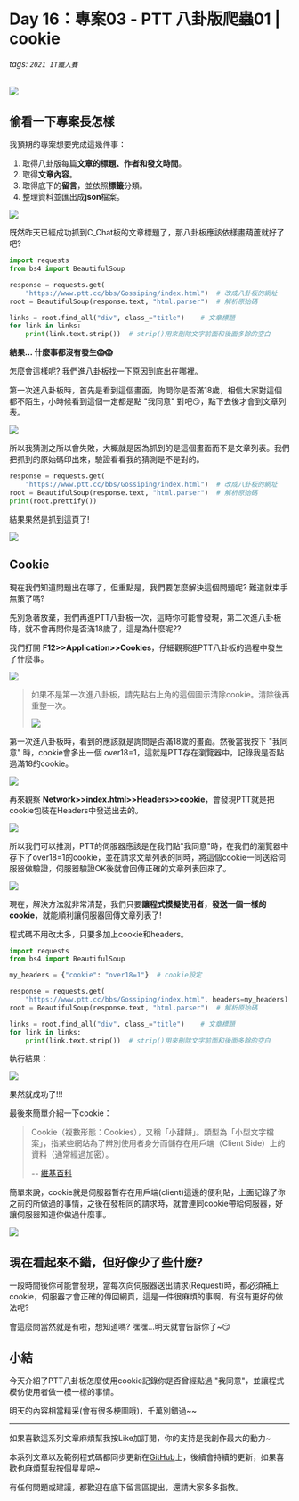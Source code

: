 # Day 16：專案03 - PTT 八卦版爬蟲01 | cookie

###### tags: `2021 IT鐵人賽`

![](https://i.imgur.com/79FhOqr.png)

## 偷看一下專案長怎樣

我預期的專案想要完成這幾件事：
1. 取得八卦版每篇**文章的標題、作者和發文時間**。
2. 取得**文章內容**。
3. 取得底下的**留言**，並依照**標籤**分類。
4. 整理資料並匯出成**json**檔案。

![](https://i.imgur.com/kbhBPSU.jpg)


既然昨天已經成功抓到C_Chat板的文章標題了，那八卦板應該依樣畫葫蘆就好了吧?

```python
import requests
from bs4 import BeautifulSoup

response = requests.get(
    "https://www.ptt.cc/bbs/Gossiping/index.html")  # 改成八卦板的網址
root = BeautifulSoup(response.text, "html.parser")  # 解析原始碼

links = root.find_all("div", class_="title")    # 文章標題
for link in links:
    print(link.text.strip())  # strip()用來刪除文字前面和後面多餘的空白
```

**結果... 什麼事都沒有發生😱😱** 

怎麼會這樣呢? 我們進[八卦板](https://www.ptt.cc/bbs/Gossiping/index.html)找一下原因到底出在哪裡。

第一次進八卦板時，首先是看到這個畫面，詢問你是否滿18歲，相信大家對這個都不陌生，小時候看到這個一定都是點 "我同意" 對吧😏，點下去後才會到文章列表。

![](https://i.imgur.com/8HOiGFG.png)

所以我猜測之所以會失敗，大概就是因為抓到的是這個畫面而不是文章列表。我們把抓到的原始碼印出來，驗證看看我的猜測是不是對的。

```python
response = requests.get(
    "https://www.ptt.cc/bbs/Gossiping/index.html")  # 改成八卦板的網址
root = BeautifulSoup(response.text, "html.parser")  # 解析原始碼
print(root.prettify())
```

結果果然是抓到這頁了!

![](https://i.imgur.com/6ICtBDi.png)


## Cookie

現在我們知道問題出在哪了，但重點是，我們要怎麼解決這個問題呢? 難道就束手無策了嗎?

先別急著放棄，我們再進PTT八卦板一次，這時你可能會發現，第二次進八卦板時，就不會再問你是否滿18歲了，這是為什麼呢??

我們打開 **F12>>Application>>Cookies**，仔細觀察進PTT八卦板的過程中發生了什麼事。

![](https://i.imgur.com/LiVKv1b.jpg)

> 如果不是第一次進八卦板，請先點右上角的這個圖示清除cookie。清除後再重整一次。
> 
> ![](https://i.imgur.com/aLHwEYB.jpg)

第一次進八卦板時，看到的應該就是詢問是否滿18歲的畫面。然後當我按下 "我同意" 時，cookie會多出一個 over18=1，這就是PTT存在瀏覽器中，記錄我是否點過滿18的cookie。

![](https://i.imgur.com/Dz53JA8.jpg)

再來觀察 **Network>>index.html>>Headers>>cookie**，會發現PTT就是把cookie包裝在Headers中發送出去的。

![](https://i.imgur.com/Fx7fEhw.jpg)

所以我們可以推測，PTT的伺服器應該是在我們點"我同意"時，在我們的瀏覽器中存下了over18=1的cookie，並在請求文章列表的同時，將這個cookie一同送給伺服器做驗證，伺服器驗證OK後就會回傳正確的文章列表回來了。

![](https://i.imgur.com/KXyWvMk.jpg)

現在，解決方法就非常清楚，我們只要**讓程式模擬使用者，發送一個一樣的cookie**，就能順利讓伺服器回傳文章列表了!

程式碼不用改太多，只要多加上cookie和headers。

```python
import requests
from bs4 import BeautifulSoup

my_headers = {"cookie": "over18=1"}  # cookie設定

response = requests.get(
    "https://www.ptt.cc/bbs/Gossiping/index.html", headers=my_headers)  # 放在headers欄位中傳送
root = BeautifulSoup(response.text, "html.parser")  # 解析原始碼

links = root.find_all("div", class_="title")    # 文章標題
for link in links:
    print(link.text.strip())  # strip()用來刪除文字前面和後面多餘的空白
```

執行結果：

![](https://i.imgur.com/ih550HZ.jpg)

果然就成功了!!!

最後來簡單介紹一下cookie：

> Cookie（複數形態：Cookies），又稱「小甜餅」。類型為「小型文字檔案」，指某些網站為了辨別使用者身分而儲存在用戶端（Client Side）上的資料（通常經過加密）。
> 
> -- [維基百科](https://zh.wikipedia.org/wiki/Cookie)

簡單來說，cookie就是伺服器暫存在用戶端(client)這邊的便利貼，上面記錄了你之前的所做過的事情，之後在發相同的請求時，就會連同cookie帶給伺服器，好讓伺服器知道你做過什麼事。

![](https://i.imgur.com/6dc6h4J.png)

## 現在看起來不錯，但好像少了些什麼?

一段時間後你可能會發現，當每次向伺服器送出請求(Request)時，都必須補上cookie，伺服器才會正確的傳回網頁，這是一件很麻煩的事啊，有沒有更好的做法呢?

會這麼問當然就是有啦，想知道嗎? 嘿嘿...明天就會告訴你了~😏

## 小結

今天介紹了PTT八卦板怎麼使用cookie記錄你是否曾經點過 "我同意"，並讓程式模仿使用者做一模一樣的事情。

明天的內容相當精采(會有很多梗圖哦)，千萬別錯過~~

---

如果喜歡這系列文章麻煩幫我按Like加訂閱，你的支持是我創作最大的動力~

本系列文章以及範例程式碼都同步更新在[GitHub](https://github.com/AndyChiangSH/2021-IT-30days)上，後續會持續的更新，如果喜歡也麻煩幫我按個星星吧~

有任何問題或建議，都歡迎在底下留言區提出，還請大家多多指教。